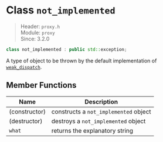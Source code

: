 # Class `not_implemented`

> Header: `proxy.h`  
> Module: `proxy`  
> Since: 3.2.0

```cpp
class not_implemented : public std::exception;
```

A type of object to be thrown by the default implementation of [`weak_dispatch`](weak_dispatch/README.md).

## Member Functions

| Name          | Description                           |
| ------------- | ------------------------------------- |
| (constructor) | constructs a `not_implemented` object |
| (destructor)  | destroys a `not_implemented` object   |
| `what`        | returns the explanatory string        |
